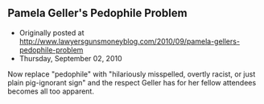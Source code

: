 ## Pamela Geller's Pedophile Problem

 * Originally posted at http://www.lawyersgunsmoneyblog.com/2010/09/pamela-gellers-pedophile-problem
 * Thursday, September 02, 2010

Now replace "pedophile" with "hilariously misspelled, overtly racist, or just plain pig-ignorant sign" and the respect Geller has for her fellow attendees becomes all too apparent.